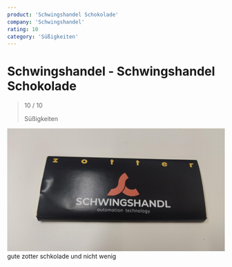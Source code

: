 ```yaml
---
product: 'Schwingshandel Schokolade'
company: 'Schwingshandel'
rating: 10
category: 'Süßigkeiten'
---
```


# Schwingshandel - Schwingshandel Schokolade
>
> 10 / 10
>
> Süßigkeiten

![Schwingshandel Schokolade](./assets/schwingshandel-schwingshandel-schokolade-d66392e6-c03d-4a92-8d87-2c6e1c170343.jpg)
gute zotter schkolade und nicht wenig
